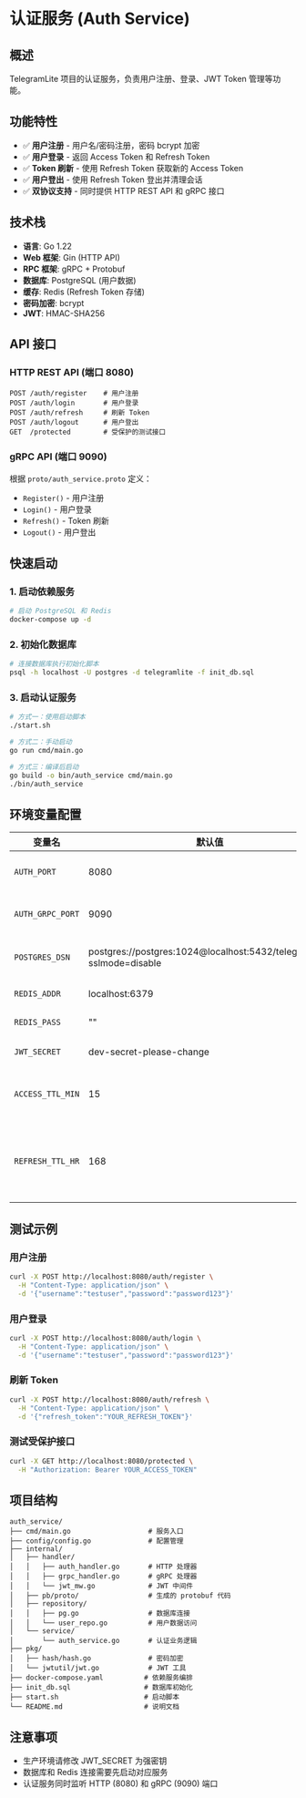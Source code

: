 # 认证服务 (Auth Service)

## 概述

TelegramLite 项目的认证服务，负责用户注册、登录、JWT Token 管理等功能。

## 功能特性

- ✅ **用户注册** - 用户名/密码注册，密码 bcrypt 加密
- ✅ **用户登录** - 返回 Access Token 和 Refresh Token  
- ✅ **Token 刷新** - 使用 Refresh Token 获取新的 Access Token
- ✅ **用户登出** - 使用 Refresh Token 登出并清理会话
- ✅ **双协议支持** - 同时提供 HTTP REST API 和 gRPC 接口

## 技术栈

- **语言**: Go 1.22
- **Web 框架**: Gin (HTTP API)
- **RPC 框架**: gRPC + Protobuf
- **数据库**: PostgreSQL (用户数据)
- **缓存**: Redis (Refresh Token 存储)
- **密码加密**: bcrypt
- **JWT**: HMAC-SHA256

## API 接口

### HTTP REST API (端口 8080)

```
POST /auth/register    # 用户注册
POST /auth/login       # 用户登录  
POST /auth/refresh     # 刷新 Token
POST /auth/logout      # 用户登出
GET  /protected        # 受保护的测试接口
```

### gRPC API (端口 9090)

根据 `proto/auth_service.proto` 定义：
- `Register()` - 用户注册
- `Login()` - 用户登录
- `Refresh()` - Token 刷新  
- `Logout()` - 用户登出

## 快速启动

### 1. 启动依赖服务

```bash
# 启动 PostgreSQL 和 Redis
docker-compose up -d
```

### 2. 初始化数据库

```bash
# 连接数据库执行初始化脚本
psql -h localhost -U postgres -d telegramlite -f init_db.sql
```

### 3. 启动认证服务

```bash
# 方式一：使用启动脚本
./start.sh

# 方式二：手动启动
go run cmd/main.go

# 方式三：编译后启动
go build -o bin/auth_service cmd/main.go
./bin/auth_service
```

## 环境变量配置

| 变量名 | 默认值 | 说明 |
|--------|--------|------|
| `AUTH_PORT` | 8080 | HTTP 服务端口 |
| `AUTH_GRPC_PORT` | 9090 | gRPC 服务端口 |
| `POSTGRES_DSN` | postgres://postgres:1024@localhost:5432/telegramlite?sslmode=disable | 数据库连接字符串 |
| `REDIS_ADDR` | localhost:6379 | Redis 地址 |
| `REDIS_PASS` | "" | Redis 密码 |
| `JWT_SECRET` | dev-secret-please-change | JWT 签名密钥 |
| `ACCESS_TTL_MIN` | 15 | Access Token 有效期（分钟） |
| `REFRESH_TTL_HR` | 168 | Refresh Token 有效期（小时，默认7天） |

## 测试示例

### 用户注册
```bash
curl -X POST http://localhost:8080/auth/register \
  -H "Content-Type: application/json" \
  -d '{"username":"testuser","password":"password123"}'
```

### 用户登录
```bash
curl -X POST http://localhost:8080/auth/login \
  -H "Content-Type: application/json" \
  -d '{"username":"testuser","password":"password123"}'
```

### 刷新 Token
```bash
curl -X POST http://localhost:8080/auth/refresh \
  -H "Content-Type: application/json" \
  -d '{"refresh_token":"YOUR_REFRESH_TOKEN"}'
```

### 测试受保护接口
```bash
curl -X GET http://localhost:8080/protected \
  -H "Authorization: Bearer YOUR_ACCESS_TOKEN"
```

## 项目结构

```
auth_service/
├── cmd/main.go                   # 服务入口
├── config/config.go              # 配置管理
├── internal/
│   ├── handler/
│   │   ├── auth_handler.go       # HTTP 处理器
│   │   ├── grpc_handler.go       # gRPC 处理器
│   │   └── jwt_mw.go             # JWT 中间件
│   ├── pb/proto/                 # 生成的 protobuf 代码
│   ├── repository/
│   │   ├── pg.go                 # 数据库连接
│   │   └── user_repo.go          # 用户数据访问
│   └── service/
│       └── auth_service.go       # 认证业务逻辑
├── pkg/
│   ├── hash/hash.go              # 密码加密
│   └── jwtutil/jwt.go            # JWT 工具
├── docker-compose.yaml          # 依赖服务编排
├── init_db.sql                  # 数据库初始化
├── start.sh                     # 启动脚本
└── README.md                    # 说明文档
```

## 注意事项

- 生产环境请修改 JWT_SECRET 为强密钥
- 数据库和 Redis 连接需要先启动对应服务
- 认证服务同时监听 HTTP (8080) 和 gRPC (9090) 端口